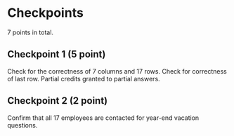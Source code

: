 # Checkpoints

7 points in total.

## Checkpoint 1 (5 point)

Check for the correctness of 7 columns and 17 rows. Check for correctness of last row. Partial credits granted to partial answers.

## Checkpoint 2 (2 point)

Confirm that all 17 employees are contacted for year-end vacation questions.
